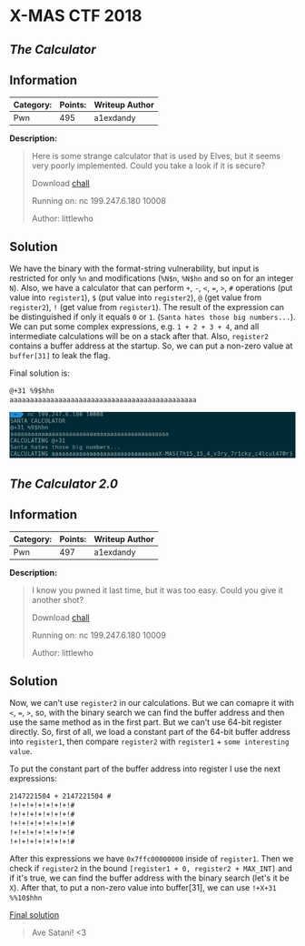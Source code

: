 # __X-MAS CTF 2018__
## _The Calculator_

## Information
**Category:** | **Points:** | **Writeup Author**
--- | --- | ---
Pwn | 495 | a1exdandy

**Description:** 

>Here is some strange calculator that is used by Elves, but it seems very poorly implemented. Could you take a look if it is secure?
>
>Download [chall](files/part1/chall)
>
>Running on: nc 199.247.6.180 10008
>
>Author: littlewho

## Solution

We have the binary with the format-string vulnerability, but input is restricted for only `%n` and modifications (`%N$n`, `%N$hn` and so on for an integer `N`).
Also, we have a calculator that can perform `+`, `-`, `<`, `=`, `>`, `#` operations (put value into `register1`), `$` (put value into `register2`), `@` (get value from `register2`), `!` (get value from `register1`). The result of the expression can be distinguished if only it equals `0` or `1`. (`Santa hates those big numbers...`).
We can put some complex expressions, e.g. `1 + 2 + 3 + 4`, and all intermediate calculations will be on a stack after that.
Also, `register2` contains a buffer address at the startup. So, we can put a non-zero value at `buffer[31]` to leak the flag.

Final solution is:

```
@+31 %9$hhn
aaaaaaaaaaaaaaaaaaaaaaaaaaaaaaaaaaaaaaaaaaaaaa
```

![solution](images/part1.png)

## _The Calculator 2.0_

## Information
**Category:** | **Points:** | **Writeup Author**
--- | --- | ---
Pwn | 497 | a1exdandy

**Description:** 

>I know you pwned it last time, but it was too easy. Could you give it another shot?
>
>Download [chall](files/part2/chall)
>
>Running on: nc 199.247.6.180 10009
>
>Author: littlewho

## Solution

Now, we can't use `register2` in our calculations. But we can comapre it with `<`, `=`, `>`, so, with the binary search we can find the buffer address and then use the same method as in the first part. But we can't use 64-bit register directly. So, first of all, we load a constant part of the 64-bit buffer address into `register1`, then compare `register2` with `register1` + `some interesting value`.

To put the constant part of the buffer address into register I use the next expressions:
```
2147221504 + 2147221504 #
!+!+!+!+!+!+!+!#
!+!+!+!+!+!+!+!#
!+!+!+!+!+!+!+!#
!+!+!+!+!+!+!+!#
!+!+!+!+!+!+!+!#
```

After this expressions we have `0x7ffc00000000` inside of `register1`. Then we check if `register2` in the bound `[register1 + 0, register2 + MAX_INT]` and if it's true, we can find the buffer address with the binary search (let's it be `X`). After that, to put a non-zero value into buffer[31], we can use `!+X+31 %%10$hhn`

[Final solution](files/satanic_calculator_pt2.py)

>Ave Satani! <3
